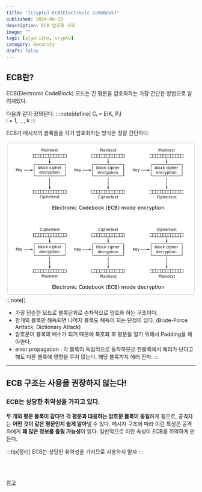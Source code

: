 ```yaml
---
title: "[Crypto] ECB(Electronic CodeBook)"
published: 2024-06-23
description: ECB 암호화 구조
image: ""
tags: [algorithm, crypto]
category: Security
draft: false
---
```


## ECB란?

ECB(Electronic CodeBlock) 모드는 긴 평문을 암호화하는 가장 간단한 방법으로 알려져있다.

다음과 같이 정의된다.
:::note[define]
Cᵢ = E(K, Pᵢ)       <br> i = 1, ..., k
:::

ECB가 메시지의 블록들을 각기 암호화하는 방식은 정말 간단하다.

[![img.png](img.png)](http://en.wikipedia.org/wiki/Block_cipher_modes_of_operation)
:::note[]
- 가장 단순한 모드로 블록단위로 순차적으로 암호화 하는 구조이다.
- 한개의 블록만 해독되면 나머지 블록도 해독이 되는 단점이 있다. (Brute-Force Arttack, Dictionary Attack)
- 암호문이 블록의 배수가 되기 때문에 복호화 후 평문을 알기 위해서 Padding을 해야한다.
- error propagation : 각 블록이 독립적으로 동작하므로 한블록에서 에러가 난다고 해도 다른 블록에 영향을 주지 않는다. 해당 블록까지 에러 전파.
:::

-------

## ECB 구조는 사용을 권장하지 않는다!

### ECB는 상당한 취약성을 가지고 있다.
**두 개의 평문 블록이 같다**면 **각 평문과 대응하는 암호문 블록이 동일**하게 됨으로,
공격자는 **어떤 것이 같은 평문인지 쉽게 알아**낼 수 있다.
메시지 구조에 따라 이런 특성은 공격자에게 **꽤 많은 정보를 흘릴 가능성**이 있다.
일반적으로 이런 속성이 ECB를 취약하게 만든다.



:::tip[정리]
ECB는 상당한 취약성을 가지므로 사용하지 말자
:::

<br>
<br>

[참고](https://blog.naver.com/sanainfo/221517009223)
